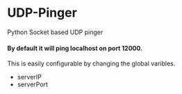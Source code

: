 # UDP-Pinger
Python Socket based UDP pinger
#### By default it will ping localhost on port 12000. 
This is easily configurable by changing the global varibles.
* serverIP
* serverPort
